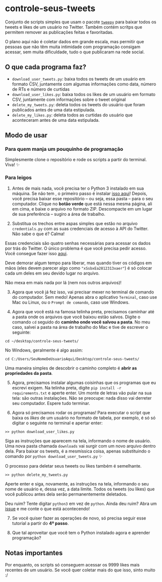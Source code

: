 # controle-seus-tweets

Conjunto de scripts simples que usam o pacote [`tweepy`](https://github.com/tweepy/tweepy) para baixar todos os tweets e likes de um usuário no Twitter. Também contém scritps que permitem remover as publicações feitas e favoritadas.

O plano aqui não é coletar dados em grande escala, mas permitir que pessoas que não têm muita intimidade com programação consigam acessar, sem muita dificuldade, tudo o que publicaram na rede social.

## O que cada programa faz?

- `download_user_tweets.py`: baixa todos os tweets de um usuário em formato CSV, juntamente com algumas informações como data, número de RTs e número de curtidas
- `download_user_likes.py`: baixa todos os likes de um usuário em formato CSV, juntamente com informações sobre o tweet original
- `delete_my_tweets.py`: deleta todos os tweets do usuário que foram publicados antes de uma data estipulada.
- `delete_my_likes.py`: deleta todos as curtidas do usuário que aconteceram antes de uma data estipulada.

## Modo de usar

### Para quem manja um pouquinho de programação

Simplesmente clone o repositório e rode os scripts a partir do terminal. Viva! ✨

### Para leigos

1. Antes de mais nada, você precisa ter o Python 3 instalado em sua máquina. Se não tem , o primeiro passo é instalar [isso aqui](https://www.python.org/downloads/)! Depois, você precisa baixar esse repositório – ou seja, essa pasta – para o seu computador. Clique no **botão verde** que está nessa mesma página, ali em cima, e baixe o arquivo no formato ZIP. Descompacte em um lugar de sua preferência – sugiro a área de trabalho.

2. Substitua os trechos entre aspas simples que estão no arquivo `credentials.py` com as suas credenciais de acesso à API do Twitter. Não sabe o que é? Calma!

  Essas credenciais são quatro senhas necessárias para acessar os dados por trás do Twitter. O único problema é que você precisa pedir acesso. Você consegue fazer isso [aqui](https://developer.twitter.com/en/application/use-case).

  Deve demorar algum tempo para liberar, mas quando tiver os códigos em mãos (eles devem parecer algo como `"xSsbxEa2812313xaer"`) é só colocar cada um deles em seu devido lugar no arquivo.

  Não mexa em mais nada por lá (nem nos outros arquivos)! 

3. Agora que você já fez isso, vai precisar mexer no terminal de comando do computador. Sem medo! Apenas abra o aplicativo `Terminal`, caso use Mac ou Linux, ou o `Prompt de comando`, caso use Windows. 

4. Agora que você está na famosa telinha preta, precisamos caminhar até a pasta onde os arquivos que você baixou estão salvos. Digite o comando `cd` seguido do **caminho onde você salvou a pasta**. No meu caso, salvei a pasta na área de trabalho do Mac e tive de escrever o seguinte:

```
cd ~/desktop/controle-seus-tweets/
```

No Windows, geralmente é algo assim:

```
cd C:/Users/SeuNomeDeUsuarioAqui/Desktop/controle-seus-tweets/
```

Uma maneira simples de descobrir o caminho completo é **abrir as propriedades da pasta**.

5. Agora, precisamos instalar algumas coisinhas que os programas que eu escrevi exigem. Na telinha preta, digite `pip install -r requirements.txt` e aperte enter. Um monte de letras vão pular na sua tela: são outras instalações. Não se preocupe: nada disso vai derreter seu computador. Espere tudo terminar.

6. Agora só precisamos rodar os programas! Para executar o script que baixa os *likes* de um usuário no formato de tabela, por exemplo, é só só digitar o seguinte no terminal e apertar enter:

```
>> python download_user_likes.py
```

Siga as instruções que aparecem na tela, informando o nome de usuário. Uma nova pasta chamada `downloads` vai surgir com um novo arquivo dentro dela. Para baixar os tweets, é a mesmíssica coisa, apenas substituindo o comando por `python download_user_tweets.py` ✨

O processo para deletar seus tweets ou likes também é semelhante.

```
>> python delete_my_tweets.py
```

Aperte enter e siga, novamente, as instruções na tela, informando o seu nome de usuário e, dessa vez, a data limite. Todos os tweets (ou likes) que você publicou antes dela serão permanentemente deletados.

Deu ruim? Tente digitar `python3` em vez de `python`. Ainda deu ruim? Abra um [issue](https://github.com/RodrigoMenegat/controle-seus-tweets/issues) e me conte o que está acontecendo!

7. Se você quiser fazer as operações de novo, só precisa seguir esse tutorial a partir do **4º passo**. 

8. Que tal aproveitar que você tem o Python instalado agora e aprender programação?


## Notas importantes
Por enquanto, os scripts só conseguem acessar os 9999 likes mais recentes de um usuário. Se você quer coletar mais do que isso, sinto muito :/